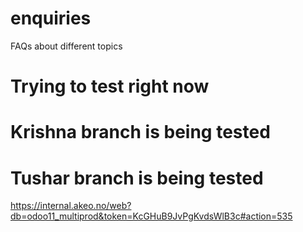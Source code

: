 # enquiries
FAQs about different topics

# Trying to test right now

# Krishna branch is being tested
# Tushar branch is being tested

https://internal.akeo.no/web?db=odoo11_multiprod&token=KcGHuB9JvPgKvdsWlB3c#action=535
